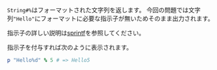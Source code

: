 `String#%`はフォーマットされた文字列を返します。
今回の問題では文字列`"Hello"`にフォーマットに必要な指示子が無いためそのまま出力されます。

指示子の詳しい説明は[sprintf](https://docs.ruby-lang.org/ja/latest/method/Kernel/m/sprintf.html)を参照してください。

指示子を付与すれば次のように表示されます。

```ruby
p "Hello%d" % 5 # => Hello5
```

